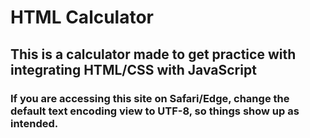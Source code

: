 # HTML Calculator
## This is a calculator made to get practice with integrating HTML/CSS with JavaScript 
### If you are accessing this site on Safari/Edge, change the default text encoding view to UTF-8, so things show up as intended.